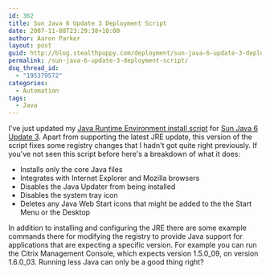 ```yaml
---
id: 362
title: Sun Java 6 Update 3 Deployment Script
date: 2007-11-08T23:29:38+10:00
author: Aaron Parker
layout: post
guid: http://blog.stealthpuppy.com/deployment/sun-java-6-update-3-deployment-script
permalink: /sun-java-6-update-3-deployment-script/
dsq_thread_id:
  - "195379572"
categories:
  - Automation
tags:
  - Java
---
```

I've just updated my [Java Runtime Environment install script](http://stealthpuppy.com/unattended/unattended-install-sun-java-runtime-environment-16-update-3) for [Sun Java 6 Update 3](http://www.java.com/en/download/windows_manual.jsp?locale=en&host=www.java.com:80). Apart from supporting the latest JRE update, this version of the script fixes some registry changes that I hadn't got quite right previously. If you've not seen this script before here's a breakdown of what it does:

  * Installs only the core Java files
  * Integrates with Internet Explorer and Mozilla browsers
  * Disables the Java Updater from being installed
  * Disables the system tray icon
  * Deletes any Java Web Start icons that might be added to the the Start Menu or the Desktop

In addition to installing and configuring the JRE there are some example commands there for modifying the registry to provide Java support for applications that are expecting a specific version. For example you can run the Citrix Management Console, which expects version 1.5.0\_09, on version 1.6.0\_03. Running less Java can only be a good thing right?